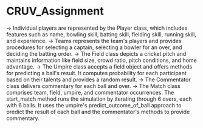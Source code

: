 # CRUV_Assignment
-> Individual players are represented by the Player class, which includes features such as name, bowling skill, batting skill, fielding skill, running skill, and experience.
-> Teams represents the team's players and provides procedures for selecting a captain, selecting a bowler for an over, and deciding the batting order.
-> The Field class depicts a cricket pitch and maintains information like field size, crowd ratio, pitch conditions, and home advantage.
-> The Umpire class accepts a field object and offers methods for predicting a ball's result. It computes probability for each participant based on their talents and provides a random result.
-> The Commentator class delivers commentary for each ball and over.
-> The Match class comprises team, field, umpire, and commentator occurrences. The start_match method runs the simulation by iterating through 6 overs, each with 6 balls. It uses the umpire's predict_outcome_of_ball approach to predict the result of each ball and the commentator's methods to provide commentary.


